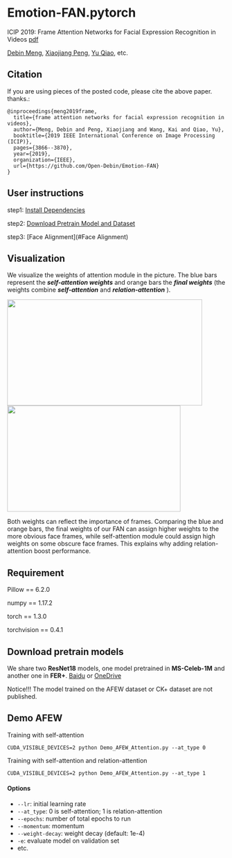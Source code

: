 # Emotion-FAN.pytorch
 ICIP 2019: Frame Attention Networks for Facial Expression Recognition in Videos  [pdf](https://arxiv.org/pdf/1907.00193.pdf)
 
 [Debin Meng](michaeldbmeng19@outlook.com), [Xiaojiang Peng](https://pengxj.github.io/), [Yu Qiao](http://mmlab.siat.ac.cn/yuqiao/), etc.

## Citation
If you are using pieces of the posted code, please cite the above paper. thanks.:
```
@inproceedings{meng2019frame,
  title={frame attention networks for facial expression recognition in videos},
  author={Meng, Debin and Peng, Xiaojiang and Wang, Kai and Qiao, Yu},
  booktitle={2019 IEEE International Conference on Image Processing (ICIP)},
  pages={3866--3870},
  year={2019},
  organization={IEEE},
  url={https://github.com/Open-Debin/Emotion-FAN}
}
```
## User instructions
step1: [Install Dependencies](##Dependencies)

step2: [Download Pretrain Model and Dataset](#Download_Pretrain_ModelDataSet)

step3: [Face Alignment](#Face Alignment)

## Visualization
We visualize the weights of attention module in the picture. The blue bars represent the ***self-attention weights*** and orange bars the ***final weights*** (the weights combine ***self-attention*** and ***relation-attention*** ).

<img width="450" height="245" src="https://github.com/DebinMeng19-OpenSourceLibrary/Emotion-FAN/blob/master/visualization_1.jpg"/><img width="400" height="245" src="https://github.com/DebinMeng19-OpenSourceLibrary/Emotion-FAN/blob/master/visualization_2.jpg"/>

Both weights can reflect the importance of frames. Comparing the blue and orange bars, the final weights of our FAN can assign higher weights to the more obvious face frames, while self-attention module could assign high weights on some obscure face frames. This explains why adding relation-attention boost performance.

## Requirement
Pillow == 6.2.0

numpy == 1.17.2

torch == 1.3.0

torchvision == 0.4.1

## Download pretrain models
We share two **ResNet18** models, one model pretrained in **MS-Celeb-1M** and another one in **FER+**. [Baidu](https://pan.baidu.com/s/1OgxPSSzUhaC9mPltIpp2pg) or [OneDrive](https://1drv.ms/u/s!AhGc2vUv7IQtl1Pt7FhPXr_Kofd5?e=3MvPFX) 

Notice!!! The model trained on the AFEW dataset or CK+ dataset are not published.


## Demo AFEW
Training with self-attention
```
CUDA_VISIBLE_DEVICES=2 python Demo_AFEW_Attention.py --at_type 0
```
Training with self-attention and relation-attention
```
CUDA_VISIBLE_DEVICES=2 python Demo_AFEW_Attention.py --at_type 1
```
#### Options
* ``` --lr ```: initial learning rate
* ``` --at_type ```: 0 is self-attention; 1 is relation-attention
* ``` --epochs ```: number of total epochs to run
* ``` --momentum ```: momentum
* ``` --weight-decay ```: weight decay (default: 1e-4)
* ``` -e ```: evaluate model on validation set
* etc.

